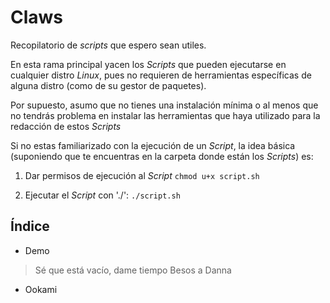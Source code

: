# Claws

Recopilatorio de *scripts* que espero sean utiles.

En esta rama principal yacen los *Scripts* que pueden ejecutarse en cualquier distro *Linux*, pues
no requieren de herramientas específicas de alguna distro (como de su gestor de paquetes).

Por supuesto, asumo que no tienes una instalación mínima o al menos que no tendrás problema en instalar
las herramientas que haya utilizado para la redacción de estos *Scripts*

Si no estas familiarizado con la ejecución de un *Script*, la idea básica (suponiendo que te encuentras en la carpeta donde están los *Scripts*)
es:

1. Dar permisos de ejecución al *Script*
    `chmod u+x script.sh`

2. Ejecutar el *Script* con './':
    `./script.sh`

## Índice

- Demo

> Sé que está vacío, dame tiempo
> Besos a Danna

- Ookami
